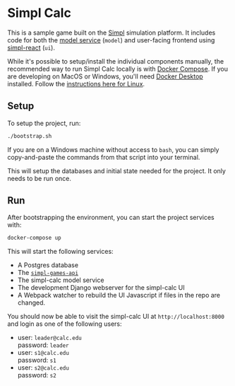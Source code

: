 # Simpl Calc

This is a sample game built on the [Simpl](https://simpl.world/) simulation platform. It includes code for both the [model service](https://simpl.world/docs/services/modelservice/) (`model`) and user-facing frontend using [simpl-react](https://simpl.world/docs/services/simpl-react/) (`ui`).

While it's possible to setup/install the individual components manually, the recommended way to run Simpl Calc locally is with [Docker Compose](https://docs.docker.com/compose/). If you are developing on MacOS or Windows, you'll need [Docker Desktop](https://docs.docker.com/desktop/) installed. Follow the [instructions here for Linux](https://docs.docker.com/compose/install/).

## Setup

To setup the project, run:

```bash
./bootstrap.sh
```

If you are on a Windows machine without access to `bash`, you can simply copy-and-paste the commands from that script into your terminal.

This will setup the databases and initial state needed for the project. It only needs to be run once.

## Run

After bootstrapping the environment, you can start the project services with:

```bash
docker-compose up
```

This will start the following services:

* A Postgres database
* The [`simpl-games-api`](https://github.com/simplworld/simpl-games-api)
* The simpl-calc model service
* The development Django webserver for the simpl-calc UI
* A Webpack watcher to rebuild the UI Javascript if files in the repo are changed.

You should now be able to visit the simpl-calc UI at `http://localhost:8000` and login as one of the following users:

* user: `leader@calc.edu`  
  password: `leader`
* user: `s1@calc.edu`  
  password: `s1`
* user: `s2@calc.edu`  
  password: `s2`

